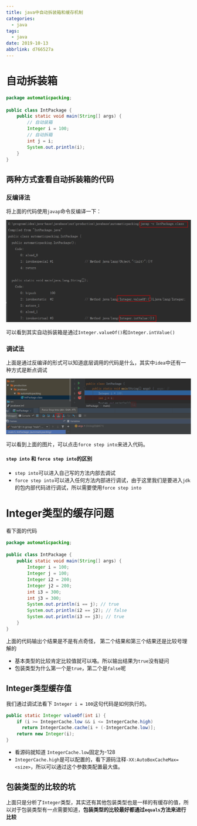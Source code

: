 ```yaml
---
title: java中自动拆装箱和缓存机制
categories:
  - java
tags:
  - java
date: 2019-10-13
abbrlink: d766527a
---
```


# 自动拆装箱

```java
package automaticpacking;

public class IntPackage {
    public static void main(String[] args) {
        // 自动装箱
        Integer i = 100;
        // 自动拆箱
        int j = i;
        System.out.println(i);
    }
}
```

<!--more-->

## 两种方式查看自动拆装箱的代码

### 反编译法

将上面的代码使用`javap`命令反编译一下：

![image-20200422224048061](./java中自动拆装箱和缓存机制/image-20200422224048061.png)

可以看到其实自动拆装箱是通过`Integer.valueOf()`和`Integer.intValue()`

### 调试法

上面是通过反编译的形式可以知道底层调用的代码是什么，其实中`idea`中还有一种方式是断点调试

![image-20200422225116752](./java中自动拆装箱和缓存机制/image-20200422225116752.png)

可以看到上面的图片，可以点击`force step into`来进入代码。

#### `step into` 和 `force step into`的区别

* `step into`可以进入自己写的方法内部去调试
* `force step into`可以进入任何方法内部进行调试，由于这里我们是要进入`jdk`的包内部代码进行调试，所以需要使用`force step into`



# Integer类型的缓存问题

看下面的代码

```java
package automaticpacking;

public class IntPackage {
    public static void main(String[] args) {
        Integer i = 100;
        Integer j = 100;
        Integer i2 = 200;
        Integer j2 = 200;
        int i3 = 300;
        int j3 = 300;
        System.out.println(i == j); // true
        System.out.println(i2 == j2); // false
        System.out.println(i3 == j3); // true
    }
}
```

上面的代码输出个结果是不是有点奇怪， 第二个结果和第三个结果还是比较号理解的

* 基本类型的比较肯定比较值就可以咯。所以输出结果为`true`没有疑问
* 包装类型为什么第一个是`true`，第二个是`false`呢

## Integer类型缓存值

我们通过调试法看下 `Integer i = 100`这句代码是如何执行的。

```java
public static Integer valueOf(int i) {
    if (i >= IntegerCache.low && i <= IntegerCache.high)
      return IntegerCache.cache[i + (-IntegerCache.low)];
    return new Integer(i);
}
```

* 看源码就知道 `IntegerCache.low`固定为-128
* `IntegerCache.high`是可以配置的，看下源码注释`-XX:AutoBoxCacheMax=<size>`，所以可以通过这个参数类配置最大值。

## 包装类型的比较的坑

上面只是分析了`Integer`类型，其实还有其他包装类型也是一样的有缓存的值，所以对于包装类型有一点需要知道，**包装类型的比较最好都通过`equals`方法来进行比较**

